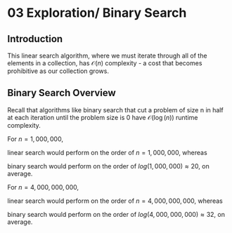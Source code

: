 # 03 Exploration/ Binary Search

## Introduction 

This linear search algorithm, where we must iterate through all of the elements in a collection, has $\mathcal{O}(n)$ complexity - a cost that becomes prohibitive as our collection grows.



## Binary Search Overview 


Recall that algorithms like binary search that cut a problem of size n in half at each iteration until the problem size is 0 have $\mathcal{O}(\log(n))$ runtime complexity.

For $n = 1,000,000$,  

linear search would perform on the order of $n = 1,000,000$, whereas 

binary search would perform on the order of $log(1,000,000) \approx 20$, on average. 

For $n = 4,000,000,000$,  

linear search would perform on the order of $n = 4,000,000,000$, whereas 

binary search would perform on the order of $log(4,000,000,000) \approx 32$, on average. 




